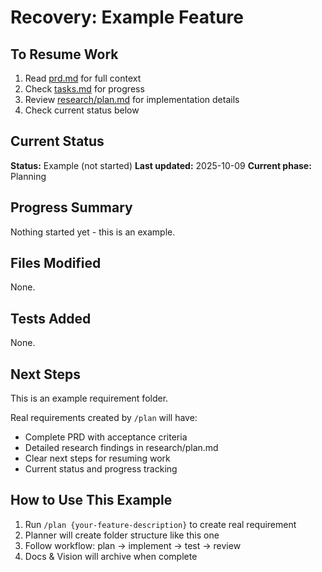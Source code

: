 # Recovery: Example Feature

## To Resume Work

1. Read [prd.md](prd.md) for full context
2. Check [tasks.md](tasks.md) for progress
3. Review [research/plan.md](research/plan.md) for implementation details
4. Check current status below

## Current Status

**Status:** Example (not started)
**Last updated:** 2025-10-09
**Current phase:** Planning

## Progress Summary

Nothing started yet - this is an example.

## Files Modified

None.

## Tests Added

None.

## Next Steps

This is an example requirement folder.

Real requirements created by `/plan` will have:
- Complete PRD with acceptance criteria
- Detailed research findings in research/plan.md
- Clear next steps for resuming work
- Current status and progress tracking

## How to Use This Example

1. Run `/plan {your-feature-description}` to create real requirement
2. Planner will create folder structure like this one
3. Follow workflow: plan → implement → test → review
4. Docs & Vision will archive when complete
